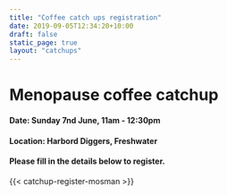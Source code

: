 ```yaml
---
title: "Coffee catch ups registration"
date: 2019-09-05T12:34:20+10:00
draft: false
static_page: true
layout: "catchups"
---
```

# Menopause coffee catchup 

#### Date: Sunday 7nd June, 11am - 12:30pm 
#### Location: Harbord Diggers, Freshwater

#### Please fill in the details below to register.

[comment]: <> (#### Please fill in the details below to register.)
{{< catchup-register-mosman >}} 


